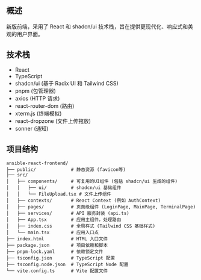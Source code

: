 ## 概述

新版前端，采用了 React 和 shadcn/ui 技术栈，旨在提供更现代化、响应式和美观的用户界面。


## 技术栈

*   React
*   TypeScript
*   shadcn/ui (基于 Radix UI 和 Tailwind CSS)
*   pnpm (包管理器)
*   axios (HTTP 请求)
*   react-router-dom (路由)
*   xterm.js (终端模拟)
*   react-dropzone (文件上传拖放)
*   sonner (通知)

## 项目结构

```
ansible-react-frontend/
├── public/             # 静态资源 (favicon等)
├── src/
│   ├── components/     # 可复用的UI组件 (包括 shadcn/ui 生成的组件)
│   │   ├── ui/         # shadcn/ui 基础组件
│   │   └── FileUpload.tsx # 文件上传组件
│   ├── contexts/       # React Context (例如 AuthContext)
│   ├── pages/          # 页面级组件 (LoginPage, MainPage, TerminalPage)
│   ├── services/       # API 服务封装 (api.ts)
│   ├── App.tsx         # 应用主组件，处理路由
│   ├── index.css       # 全局样式 (Tailwind CSS 基础样式)
│   └── main.tsx        # 应用入口点
├── index.html          # HTML 入口文件
├── package.json        # 项目依赖和脚本
├── pnpm-lock.yaml      # 依赖锁定文件
├── tsconfig.json       # TypeScript 配置
├── tsconfig.node.json  # TypeScript Node 配置
└── vite.config.ts      # Vite 配置文件
```


